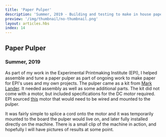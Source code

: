```yaml
---
title: 'Paper Pulper'
description: 'Summer, 2019 - Building and testing to make in house paper'
preview: '/img/thumbnail/no-thumbnail.png'
layout: articles.hbs
index: 14
---
```

## Paper Pulper
### Summer, 2019

As part of my work in the Experimental Printmaking Institute (EPI), I helped assemble and tune a paper pulper as part of ongoing work to make paper for EPI's uses and my own projects. The pulper came as a kit from [Mark Lander](http://marklander.org/hollander-beaters/). It needed assembly as well as some additional parts. The kit did not come with a motor, but included specifications for the DC motor required. EPI sourced [this](LINK) motor that would need to be wired and mounted to the pulper.

It was fairly simple to splice a cord onto the motor and it was temporarily mounted to the board the pulper would live on, and later fully installed directly on the machine. There is a small clip of the machine in action, and hopefully I will have pictures of results at some point.